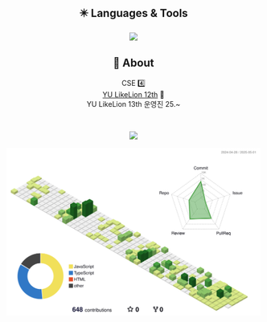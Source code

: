 <div align="center">

  
  ## :eight_pointed_black_star: Languages & Tools 
  <a href="https://skillicons.dev">
    <img src="https://skillicons.dev/icons?i=vscode,react,js,ts&theme=light" />
  </a>
 

  <br/>
  
  ## 📝 About 
  CSE 4️⃣ <br />
  [YU LikeLion 12th](https://github.com/user-attachments/files/19752480/default.pdf) 🦁 <br />
  YU LikeLion 13th 운영진 25.~

  
  <br/>
  
  <a href="https://velog.io/@dev-joohee"><img src="https://img.shields.io/badge/Tech%20Blog-11B48A?style=flat-square&logo=Vimeo&logoColor=white&link=https://velog.io/@dev-joohee"/></a>

  ![](./profile-3d-contrib/profile-green-animate.svg)

  <br/>
  

  
</div>

